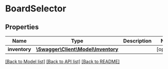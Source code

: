 # BoardSelector

## Properties
Name | Type | Description | Notes
------------ | ------------- | ------------- | -------------
**inventory** | [**\Swagger\Client\Model\Inventory**](Inventory.md) |  | [optional] 

[[Back to Model list]](../README.md#documentation-for-models) [[Back to API list]](../README.md#documentation-for-api-endpoints) [[Back to README]](../README.md)


